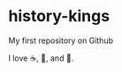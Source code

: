 history-kings
=============

My first repository on Github

I love :coffee:, :pizza:, and :dancer:.

